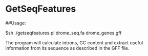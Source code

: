 # GetSeqFeatures

##Usage:

$sh ./getseqfeatures.pl drome_seq.fa drome_genes.gff

The program will calculate introns, GC content and extract useful information from its sequence as described in the GFF file. 
